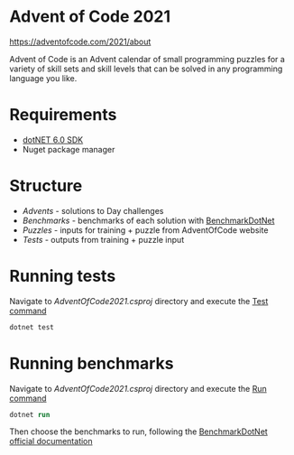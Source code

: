 # Advent of Code 2021
https://adventofcode.com/2021/about

Advent of Code is an Advent calendar of small programming puzzles for a variety of skill sets and skill levels that can be solved in any programming language you like.

# Requirements
- [dotNET 6.0 SDK](https://dotnet.microsoft.com/en-us/download/dotnet/6.0)
- Nuget package manager

# Structure
- _Advents_ - solutions to Day challenges
- _Benchmarks_ - benchmarks of each solution with [BenchmarkDotNet](https://github.com/dotnet/BenchmarkDotNet)
- _Puzzles_ - inputs for training + puzzle from AdventOfCode website
- _Tests_ - outputs from training + puzzle input

# Running tests
Navigate to _AdventOfCode2021.csproj_ directory and execute the [Test command](https://docs.microsoft.com/en-us/dotnet/core/tools/dotnet-test)
```ps
dotnet test
```

# Running benchmarks
Navigate to _AdventOfCode2021.csproj_ directory and execute the [Run command](https://docs.microsoft.com/en-us/dotnet/core/tools/dotnet-run)
```ps
dotnet run
```
Then choose the benchmarks to run, following the [BenchmarkDotNet official documentation](https://benchmarkdotnet.org/articles/guides/how-to-run.html#benchmarkswitcher)
